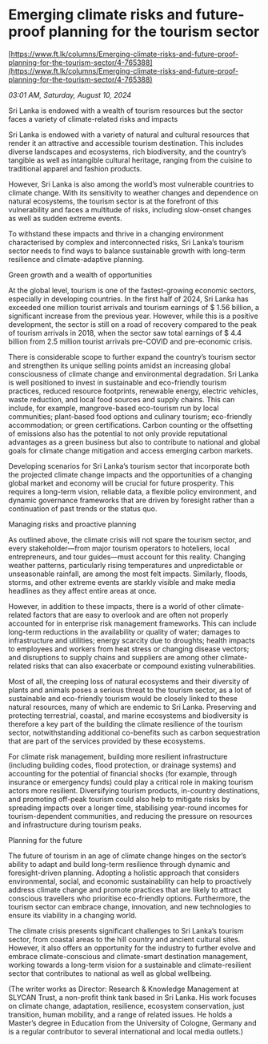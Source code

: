 # Emerging climate risks and future-proof planning for the tourism sector

[https://www.ft.lk/columns/Emerging-climate-risks-and-future-proof-planning-for-the-tourism-sector/4-765388](https://www.ft.lk/columns/Emerging-climate-risks-and-future-proof-planning-for-the-tourism-sector/4-765388)

*03:01 AM, Saturday, August 10, 2024*

Sri Lanka is endowed with a wealth of tourism resources but the sector faces a variety of climate-related risks and impacts

Sri Lanka is endowed with a variety of natural and cultural resources that render it an attractive and accessible tourism destination. This includes diverse landscapes and ecosystems, rich biodiversity, and the country’s tangible as well as intangible cultural heritage, ranging from the cuisine to traditional apparel and fashion products.

However, Sri Lanka is also among the world’s most vulnerable countries to climate change. With its sensitivity to weather changes and dependence on natural ecosystems, the tourism sector is at the forefront of this vulnerability and faces a multitude of risks, including slow-onset changes as well as sudden extreme events.

To withstand these impacts and thrive in a changing environment characterised by complex and interconnected risks, Sri Lanka’s tourism sector needs to find ways to balance sustainable growth with long-term resilience and climate-adaptive planning.

Green growth and a wealth of opportunities

At the global level, tourism is one of the fastest-growing economic sectors, especially in developing countries. In the first half of 2024, Sri Lanka has exceeded one million tourist arrivals and tourism earnings of $ 1.56 billion, a significant increase from the previous year. However, while this is a positive development, the sector is still on a road of recovery compared to the peak of tourism arrivals in 2018, when the sector saw total earnings of $ 4.4 billion from 2.5 million tourist arrivals pre-COVID and pre-economic crisis.

There is considerable scope to further expand the country’s tourism sector and strengthen its unique selling points amidst an increasing global consciousness of climate change and environmental degradation. Sri Lanka is well positioned to invest in sustainable and eco-friendly tourism practices, reduced resource footprints, renewable energy, electric vehicles, waste reduction, and local food sources and supply chains. This can include, for example, mangrove-based eco-tourism run by local communities; plant-based food options and culinary tourism; eco-friendly accommodation; or green certifications. Carbon counting or the offsetting of emissions also has the potential to not only provide reputational advantages as a green business but also to contribute to national and global goals for climate change mitigation and access emerging carbon markets.

Developing scenarios for Sri Lanka’s tourism sector that incorporate both the projected climate change impacts and the opportunities of a changing global market and economy will be crucial for future prosperity. This requires a long-term vision, reliable data, a flexible policy environment, and dynamic governance frameworks that are driven by foresight rather than a continuation of past trends or the status quo.

Managing risks and proactive planning

As outlined above, the climate crisis will not spare the tourism sector, and every stakeholder—from major tourism operators to hoteliers, local entrepreneurs, and tour guides—must account for this reality. Changing weather patterns, particularly rising temperatures and unpredictable or unseasonable rainfall, are among the most felt impacts. Similarly, floods, storms, and other extreme events are starkly visible and make media headlines as they affect entire areas at once.

However, in addition to these impacts, there is a world of other climate-related factors that are easy to overlook and are often not properly accounted for in enterprise risk management frameworks. This can include long-term reductions in the availability or quality of water; damages to infrastructure and utilities; energy scarcity due to droughts; health impacts to employees and workers from heat stress or changing disease vectors; and disruptions to supply chains and suppliers are among other climate-related risks that can also exacerbate or compound existing vulnerabilities.

Most of all, the creeping loss of natural ecosystems and their diversity of plants and animals poses a serious threat to the tourism sector, as a lot of sustainable and eco-friendly tourism would be closely linked to these natural resources, many of which are endemic to Sri Lanka. Preserving and protecting terrestrial, coastal, and marine ecosystems and biodiversity is therefore a key part of the building the climate resilience of the tourism sector, notwithstanding additional co-benefits such as carbon sequestration that are part of the services provided by these ecosystems.

For climate risk management, building more resilient infrastructure (including building codes, flood protection, or drainage systems) and accounting for the potential of financial shocks (for example, through insurance or emergency funds) could play a critical role in making tourism actors more resilient. Diversifying tourism products, in-country destinations, and promoting off-peak tourism could also help to mitigate risks by spreading impacts over a longer time, stabilising year-round incomes for tourism-dependent communities, and reducing the pressure on resources and infrastructure during tourism peaks.

Planning for the future

The future of tourism in an age of climate change hinges on the sector’s ability to adapt and build long-term resilience through dynamic and foresight-driven planning. Adopting a holistic approach that considers environmental, social, and economic sustainability can help to proactively address climate change and promote practices that are likely to attract conscious travellers who prioritise eco-friendly options. Furthermore, the tourism sector can embrace change, innovation, and new technologies to ensure its viability in a changing world.

The climate crisis presents significant challenges to Sri Lanka’s tourism sector, from coastal areas to the hill country and ancient cultural sites. However, it also offers an opportunity for the industry to further evolve and embrace climate-conscious and climate-smart destination management, working towards a long-term vision for a sustainable and climate-resilient sector that contributes to national as well as global wellbeing.

(The writer works as Director: Research & Knowledge Management at SLYCAN Trust, a non-profit think tank based in Sri Lanka. His work focuses on climate change, adaptation, resilience, ecosystem conservation, just transition, human mobility, and a range of related issues. He holds a Master’s degree in Education from the University of Cologne, Germany and is a regular contributor to several international and local media outlets.)

